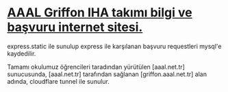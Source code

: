 # [AAAL Griffon IHA takımı bilgi ve başvuru internet sitesi.](https://griffon.aaal.net.tr/)

express.static ile sunulup express ile karşılanan başvuru requestleri mysql'e kaydedilir.

Tamamı okulumuz öğrencileri taradından yürütülen [aaal.net.tr] sunucusunda, [aaal.net.tr] tarafından sağlanan [griffon.aaal.net.tr] alan adında, cloudflare tunnel ile sunulur.
